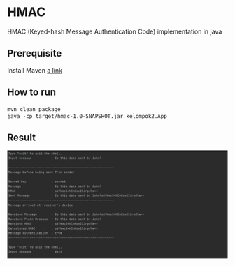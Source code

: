 # HMAC
HMAC (Keyed-hash Message Authentication Code) implementation in java

## Prerequisite
Install Maven [a link](https://maven.apache.org/install.html)

## How to run
```
mvn clean package
java -cp target/hmac-1.0-SNAPSHOT.jar kelompok2.App
```

## Result
![alt text](/images/image1.jpg)
